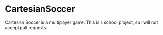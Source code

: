 # CartesianSoccer
Cartesian Soccer is a multiplayer game. This is a school project, so I will not accept pull requests.

